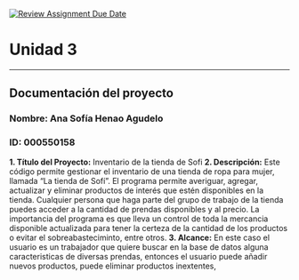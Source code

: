 [![Review Assignment Due Date](https://classroom.github.com/assets/deadline-readme-button-22041afd0340ce965d47ae6ef1cefeee28c7c493a6346c4f15d667ab976d596c.svg)](https://classroom.github.com/a/PehQeuqy)
# Unidad 3
---
## Documentación del proyecto
### Nombre:  Ana Sofía Henao Agudelo

### ID:  000550158

**1. Título del Proyecto:** Inventario de la tienda de Sofi 
**2. Descripción:**  Este código permite gestionar el inventario de una tienda de ropa para mujer, llamada “La tienda de Sofí”. El programa permite averiguar, agregar, actualizar y eliminar productos de interés que estén disponibles en la tienda. Cualquier persona que haga parte del grupo de trabajo de la tienda puedes acceder a la cantidad de prendas disponibles y al precio. 
La importancia del programa es que lleva un control de toda la mercancia disponible actualizada para tener la certeza de la cantidad de los productos o evitar el sobreabasteciminto, entre otros. 
**3. Alcance:** En este caso el usuario es un trabajador que quiere buscar en la base de datos alguna caracteristicas de diversas prendas, entonces el usuario puede añadir nuevos productos, puede eliminar productos inextentes, 
